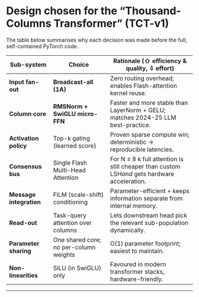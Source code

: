 # Design chosen for the “Thousand-Columns Transformer” (TCT-v1)

The table below summarises why each decision was made before the full, self-contained PyTorch code.

| Sub-system                    | Choice                                 | Rationale (⇧ efficiency & quality, ⇩ effort)                                                  |
| ----------------------------- | -------------------------------------- | ----------------------------------------------------------------------------------------------- |
| **Input fan-out**       | **Broadcast-all (1A)**           | Zero routing overhead; enables Flash-attention kernel reuse.                                    |
| **Column core**         | **RMSNorm + SwiGLU micro-FFN**   | Faster and more stable than LayerNorm + GELU; matches 2024-25 LLM best-practice.                |
| **Activation policy**   | Top-k gating (learned score)           | Proven sparse compute win; deterministic → reproducible latencies.                             |
| **Consensus bus**       | Single Flash Multi-Head Attention      | For N ≤ 8 k full attention is still cheaper than custom LSH*and* gets hardware acceleration. |
| **Message integration** | FiLM (scale-shift) conditioning        | Parameter-efficient + keeps information separate from internal memory.                          |
| **Read-out**            | Task-query attention over columns      | Lets downstream head pick the relevant sub-population dynamically.                              |
| **Parameter sharing**   | One shared core; no per-column weights | O(1) parameter footprint; easiest to maintain.                                                  |
| **Non-linearities**     | SiLU (in SwiGLU) only                  | Favoured in modern transformer stacks, hardware-friendly.                                       |

---
